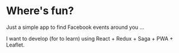 # Where's fun?

Just a simple app to find Facebook events around you ...

I want to develop (for to learn) using React + Redux + Saga + PWA + Leaflet.
